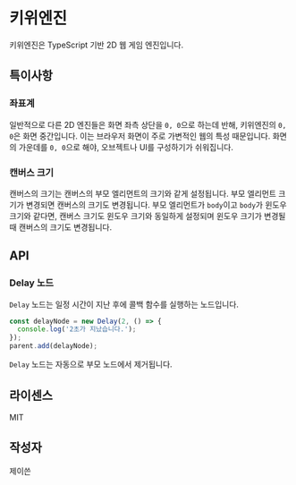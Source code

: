 # 키위엔진
키위엔진은 TypeScript 기반 2D 웹 게임 엔진입니다.

## 특이사항
### 좌표계
일반적으로 다른 2D 엔진들은 화면 좌측 상단을 `0, 0`으로 하는데 반해, 키위엔진의 `0, 0`은 화면 중간입니다. 이는 브라우저 화면이 주로 가변적인 웹의 특성 때문입니다. 화면의 가운데를 `0, 0`으로 해야, 오브젝트나 UI를 구성하기가 쉬워집니다.

### 캔버스 크기
캔버스의 크기는 캔버스의 부모 엘리먼트의 크기와 같게 설정됩니다. 부모 엘리먼트 크기가 변경되면 캔버스의 크기도 변경됩니다. 부모 엘리먼트가 `body`이고 `body`가 윈도우 크기와 같다면, 캔버스 크기도 윈도우 크기와 동일하게 설정되며 윈도우 크기가 변경될 때 캔버스의 크기도 변경됩니다.

## API
### Delay 노드
`Delay` 노드는 일정 시간이 지난 후에 콜백 함수를 실행하는 노드입니다.

```typescript
const delayNode = new Delay(2, () => {
  console.log('2초가 지났습니다.');
});
parent.add(delayNode);
```
`Delay` 노드는 자동으로 부모 노드에서 제거됩니다.

## 라이센스
MIT

## 작성자
제이쓴
